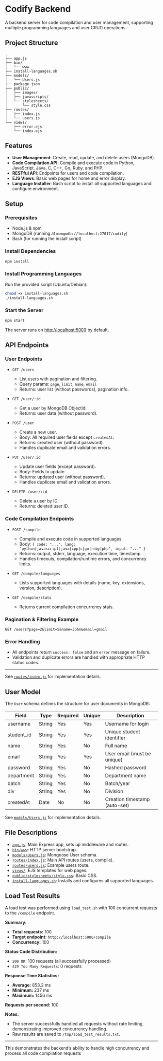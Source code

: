# Codify Backend

A backend server for code compilation and user management, supporting multiple programming languages and user CRUD operations.

## Project Structure

```
.
├── app.js
├── bin/
│   └── www
├── install-languages.sh
├── models/
│   └── Users.js
├── package.json
├── public/
│   ├── images/
│   ├── javascripts/
│   └── stylesheets/
│       └── style.css
├── routes/
│   ├── index.js
│   └── users.js
└── views/
    ├── error.ejs
    └── index.ejs
```

## Features

- **User Management**: Create, read, update, and delete users (MongoDB).
- **Code Compilation API**: Compile and execute code in Python, JavaScript, Java, C, C++, Go, Ruby, and PHP.
- **RESTful API**: Endpoints for users and code compilation.
- **EJS Views**: Basic web pages for home and error display.
- **Language Installer**: Bash script to install all supported languages and configure environment.

## Setup

### Prerequisites

- Node.js & npm
- MongoDB (running at `mongodb://localhost:27017/codify`)
- Bash (for running the install script)

### Install Dependencies

```sh
npm install
```

### Install Programming Languages

Run the provided script (Ubuntu/Debian):

```sh
chmod +x install-languages.sh
./install-languages.sh
```

### Start the Server

```sh
npm start
```

The server runs on [http://localhost:5000](http://localhost:5000) by default.

## API Endpoints

### User Endpoints

- `GET /users`
  - List users with pagination and filtering.
  - Query params: `page`, `limit`, `name`, `email`
  - Returns: user list (without passwords), pagination info.

- `GET /user/:id`
  - Get a user by MongoDB ObjectId.
  - Returns: user data (without password).

- `POST /user`
  - Create a new user.
  - Body: All required user fields except `createdAt`.
  - Returns: created user (without password).
  - Handles duplicate email and validation errors.

- `PUT /user/:id`
  - Update user fields (except password).
  - Body: Fields to update.
  - Returns: updated user (without password).
  - Handles duplicate email and validation errors.

- `DELETE /user/:id`
  - Delete a user by ID.
  - Returns: deleted user ID.

### Code Compilation Endpoints

- `POST /compile`
  - Compile and execute code in supported languages.
  - Body: `{ code: "...", lang: "python|javascript|java|cpp|c|go|ruby|php", input: "..." }`
  - Returns: output, stderr, language, execution time, timestamp.
  - Handles timeouts, compilation/runtime errors, and concurrency limits.

- `GET /compile/languages`
  - Lists supported languages with details (name, key, extensions, version, description).

- `GET /compile/stats`
  - Returns current compilation concurrency stats.

### Pagination & Filtering Example

```
GET /users?page=2&limit=5&name=John&email=gmail
```

### Error Handling

- All endpoints return `success: false` and an `error` message on failure.
- Validation and duplicate errors are handled with appropriate HTTP status codes.

---

See [`routes/index.js`](routes/index.js) for implementation details.

## User Model

The `User` schema defines the structure for user documents in MongoDB:

| Field      | Type   | Required | Unique | Description                        |
|------------|--------|----------|--------|------------------------------------|
| username   | String | Yes      | Yes    | Username for login                 |
| student_id | String | Yes      | Yes    | Unique student identifier          |
| name       | String | Yes      | No     | Full name                          |
| email      | String | Yes      | Yes    | User email (must be unique)        |
| password   | String | Yes      | No     | Hashed password                    |
| department | String | Yes      | No     | Department name                    |
| batch      | String | Yes      | No     | Batch/year                         |
| div        | String | Yes      | No     | Division                           |
| createdAt  | Date   | No       | No     | Creation timestamp (auto-set)      |

See [`models/Users.js`](models/Users.js) for implementation details.

## File Descriptions

- [`app.js`](app.js): Main Express app, sets up middleware and routes.
- [`bin/www`](bin/www): HTTP server bootstrap.
- [`models/Users.js`](models/Users.js): Mongoose User schema.
- [`routes/index.js`](routes/index.js): Main API routes (users, compile).
- [`routes/users.js`](routes/users.js): Example users route.
- [`views/`](views/): EJS templates for web pages.
- [`public/stylesheets/style.css`](public/stylesheets/style.css): Basic CSS.
- [`install-languages.sh`](install-languages.sh): Installs and configures all supported languages.


## Load Test Results

A load test was performed using `load_test.sh` with 100 concurrent requests to the `/compile` endpoint.

**Summary:**
- **Total requests:** 100
- **Target endpoint:** `http://localhost:5000/compile`
- **Concurrency:** 100

**Status Code Distribution:**
- `200 OK`: 100 requests (all successfully processed)
- `429 Too Many Requests`: 0 requests

**Response Time Statistics:**
- **Average:** 853.2 ms
- **Minimum:** 237 ms
- **Maximum:** 1456 ms

**Requests per second:** 100

**Notes:**
- The server successfully handled all requests without rate limiting, demonstrating improved concurrency handling.
- Raw results are saved to `/tmp/load_test_results.txt`.

---

This demonstrates the backend’s ability to handle high concurrency and process all code compilation requests